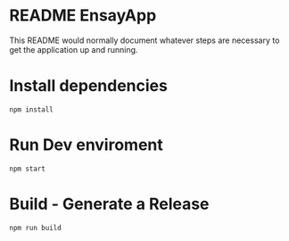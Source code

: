 # README EnsayApp

This README would normally document whatever steps are necessary to get the
application up and running.

# Install dependencies
`npm install`

# Run Dev enviroment
`npm start`

# Build - Generate a Release
`npm run build`